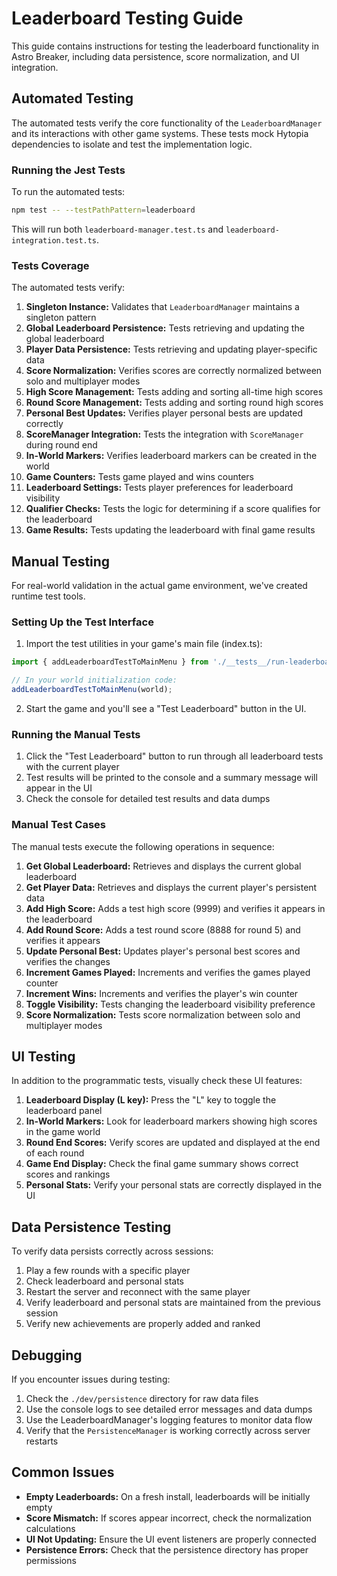 # Leaderboard Testing Guide

This guide contains instructions for testing the leaderboard functionality in Astro Breaker, including data persistence, score normalization, and UI integration.

## Automated Testing

The automated tests verify the core functionality of the `LeaderboardManager` and its interactions with other game systems. These tests mock Hytopia dependencies to isolate and test the implementation logic.

### Running the Jest Tests

To run the automated tests:

```bash
npm test -- --testPathPattern=leaderboard
```

This will run both `leaderboard-manager.test.ts` and `leaderboard-integration.test.ts`.

### Tests Coverage

The automated tests verify:

1. **Singleton Instance:** Validates that `LeaderboardManager` maintains a singleton pattern
2. **Global Leaderboard Persistence:** Tests retrieving and updating the global leaderboard
3. **Player Data Persistence:** Tests retrieving and updating player-specific data
4. **Score Normalization:** Verifies scores are correctly normalized between solo and multiplayer modes
5. **High Score Management:** Tests adding and sorting all-time high scores
6. **Round Score Management:** Tests adding and sorting round high scores
7. **Personal Best Updates:** Verifies player personal bests are updated correctly
8. **ScoreManager Integration:** Tests the integration with `ScoreManager` during round end
9. **In-World Markers:** Verifies leaderboard markers can be created in the world
10. **Game Counters:** Tests game played and wins counters
11. **Leaderboard Settings:** Tests player preferences for leaderboard visibility
12. **Qualifier Checks:** Tests the logic for determining if a score qualifies for the leaderboard
13. **Game Results:** Tests updating the leaderboard with final game results

## Manual Testing

For real-world validation in the actual game environment, we've created runtime test tools.

### Setting Up the Test Interface

1. Import the test utilities in your game's main file (index.ts):

```typescript
import { addLeaderboardTestToMainMenu } from './__tests__/run-leaderboard-tests';

// In your world initialization code:
addLeaderboardTestToMainMenu(world);
```

2. Start the game and you'll see a "Test Leaderboard" button in the UI.

### Running the Manual Tests

1. Click the "Test Leaderboard" button to run through all leaderboard tests with the current player
2. Test results will be printed to the console and a summary message will appear in the UI
3. Check the console for detailed test results and data dumps

### Manual Test Cases

The manual tests execute the following operations in sequence:

1. **Get Global Leaderboard:** Retrieves and displays the current global leaderboard
2. **Get Player Data:** Retrieves and displays the current player's persistent data
3. **Add High Score:** Adds a test high score (9999) and verifies it appears in the leaderboard
4. **Add Round Score:** Adds a test round score (8888 for round 5) and verifies it appears
5. **Update Personal Best:** Updates player's personal best scores and verifies the changes
6. **Increment Games Played:** Increments and verifies the games played counter
7. **Increment Wins:** Increments and verifies the player's win counter
8. **Toggle Visibility:** Tests changing the leaderboard visibility preference
9. **Score Normalization:** Tests score normalization between solo and multiplayer modes

## UI Testing

In addition to the programmatic tests, visually check these UI features:

1. **Leaderboard Display (L key):** Press the "L" key to toggle the leaderboard panel
2. **In-World Markers:** Look for leaderboard markers showing high scores in the game world
3. **Round End Scores:** Verify scores are updated and displayed at the end of each round
4. **Game End Display:** Check the final game summary shows correct scores and rankings
5. **Personal Stats:** Verify your personal stats are correctly displayed in the UI

## Data Persistence Testing

To verify data persists correctly across sessions:

1. Play a few rounds with a specific player
2. Check leaderboard and personal stats
3. Restart the server and reconnect with the same player
4. Verify leaderboard and personal stats are maintained from the previous session
5. Verify new achievements are properly added and ranked

## Debugging

If you encounter issues during testing:

1. Check the `./dev/persistence` directory for raw data files
2. Use the console logs to see detailed error messages and data dumps
3. Use the LeaderboardManager's logging features to monitor data flow
4. Verify that the `PersistenceManager` is working correctly across server restarts

## Common Issues

- **Empty Leaderboards:** On a fresh install, leaderboards will be initially empty
- **Score Mismatch:** If scores appear incorrect, check the normalization calculations
- **UI Not Updating:** Ensure the UI event listeners are properly connected
- **Persistence Errors:** Check that the persistence directory has proper permissions 
